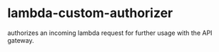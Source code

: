 # lambda-custom-authorizer
authorizes an incoming lambda request for further usage with the API gateway.
